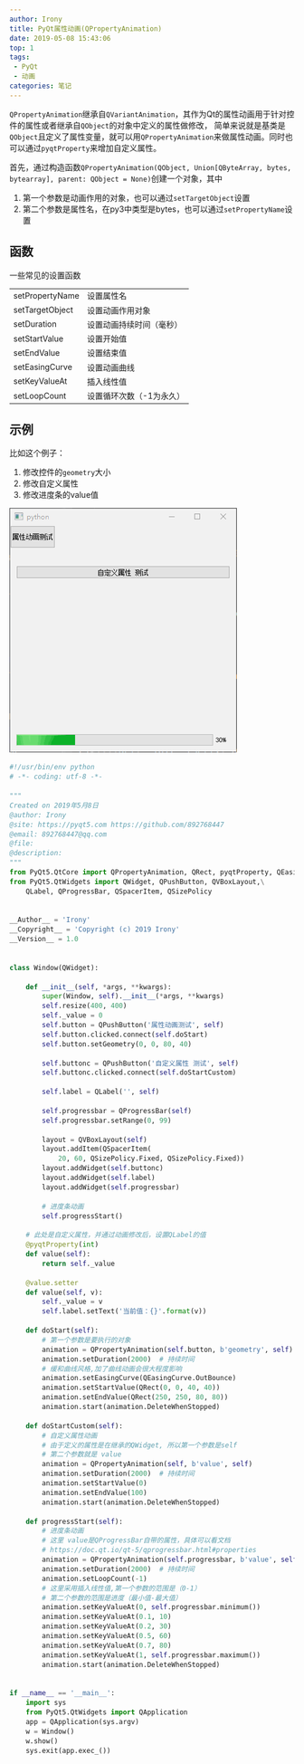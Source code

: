 ```yaml
---
author: Irony
title: PyQt属性动画(QPropertyAnimation)
date: 2019-05-08 15:43:06
top: 1
tags: 
 - PyQt
 - 动画
categories: 笔记
---
```


`QPropertyAnimation`继承自`QVariantAnimation`，其作为Qt的属性动画用于针对控件的属性或者继承自`QObject`的对象中定义的属性做修改，
简单来说就是基类是`QObject`且定义了属性变量，就可以用`QPropertyAnimation`来做属性动画。同时也可以通过`pyqtProperty`来增加自定义属性。
<!-- more -->

首先，通过构造函数`QPropertyAnimation(QObject, Union[QByteArray, bytes, bytearray], parent: QObject = None)`创建一个对象，其中

1. 第一个参数是动画作用的对象，也可以通过`setTargetObject`设置
2. 第二个参数是属性名，在py3中类型是bytes，也可以通过`setPropertyName`设置

## 函数

一些常见的设置函数

|                 |              |
| :-------------- | :---------- |
| setPropertyName |   设置属性名  |
| setTargetObject | 设置动画作用对象  |
|   setDuration   | 设置动画持续时间（毫秒）  |
|  setStartValue  |   设置开始值  |
|   setEndValue   |   设置结束值  |
|  setEasingCurve | 设置动画曲线  |
|  setKeyValueAt  |  插入线性值   |
|   setLoopCount  | 设置循环次数（-1为永久）  |

## 示例

比如这个例子：

1. 修改控件的`geometry`大小
2. 修改自定义属性
3. 修改进度条的value值

![QPropertyAnimation](/images/QPropertyAnimation.gif)

```python
#!/usr/bin/env python
# -*- coding: utf-8 -*-

"""
Created on 2019年5月8日
@author: Irony
@site: https://pyqt5.com https://github.com/892768447
@email: 892768447@qq.com
@file: 
@description: 
"""
from PyQt5.QtCore import QPropertyAnimation, QRect, pyqtProperty, QEasingCurve
from PyQt5.QtWidgets import QWidget, QPushButton, QVBoxLayout,\
    QLabel, QProgressBar, QSpacerItem, QSizePolicy


__Author__ = 'Irony'
__Copyright__ = 'Copyright (c) 2019 Irony'
__Version__ = 1.0


class Window(QWidget):

    def __init__(self, *args, **kwargs):
        super(Window, self).__init__(*args, **kwargs)
        self.resize(400, 400)
        self._value = 0
        self.button = QPushButton('属性动画测试', self)
        self.button.clicked.connect(self.doStart)
        self.button.setGeometry(0, 0, 80, 40)

        self.buttonc = QPushButton('自定义属性 测试', self)
        self.buttonc.clicked.connect(self.doStartCustom)

        self.label = QLabel('', self)

        self.progressbar = QProgressBar(self)
        self.progressbar.setRange(0, 99)

        layout = QVBoxLayout(self)
        layout.addItem(QSpacerItem(
            20, 60, QSizePolicy.Fixed, QSizePolicy.Fixed))
        layout.addWidget(self.buttonc)
        layout.addWidget(self.label)
        layout.addWidget(self.progressbar)

        # 进度条动画
        self.progressStart()

    # 此处是自定义属性，并通过动画修改后，设置QLabel的值
    @pyqtProperty(int)
    def value(self):
        return self._value

    @value.setter
    def value(self, v):
        self._value = v
        self.label.setText('当前值：{}'.format(v))

    def doStart(self):
        # 第一个参数是要执行的对象
        animation = QPropertyAnimation(self.button, b'geometry', self)
        animation.setDuration(2000)  # 持续时间
        # 缓和曲线风格,加了曲线动画会很大程度影响
        animation.setEasingCurve(QEasingCurve.OutBounce)
        animation.setStartValue(QRect(0, 0, 40, 40))
        animation.setEndValue(QRect(250, 250, 80, 80))
        animation.start(animation.DeleteWhenStopped)

    def doStartCustom(self):
        # 自定义属性动画
        # 由于定义的属性是在继承的QWidget, 所以第一个参数是self
        # 第二个参数就是 value
        animation = QPropertyAnimation(self, b'value', self)
        animation.setDuration(2000)  # 持续时间
        animation.setStartValue(0)
        animation.setEndValue(100)
        animation.start(animation.DeleteWhenStopped)

    def progressStart(self):
        # 进度条动画
        # 这里 value是QProgressBar自带的属性，具体可以看文档
        # https://doc.qt.io/qt-5/qprogressbar.html#properties
        animation = QPropertyAnimation(self.progressbar, b'value', self)
        animation.setDuration(2000)  # 持续时间
        animation.setLoopCount(-1)
        # 这里采用插入线性值,第一个参数的范围是（0-1）
        # 第二个参数的范围是进度（最小值-最大值）
        animation.setKeyValueAt(0, self.progressbar.minimum())
        animation.setKeyValueAt(0.1, 10)
        animation.setKeyValueAt(0.2, 30)
        animation.setKeyValueAt(0.5, 60)
        animation.setKeyValueAt(0.7, 80)
        animation.setKeyValueAt(1, self.progressbar.maximum())
        animation.start(animation.DeleteWhenStopped)


if __name__ == '__main__':
    import sys
    from PyQt5.QtWidgets import QApplication
    app = QApplication(sys.argv)
    w = Window()
    w.show()
    sys.exit(app.exec_())

```